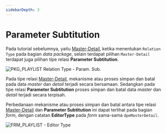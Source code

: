 ```yaml
---
sidebarDepth: 3
---
```


# Parameter Subtitution

Pada tutorial sebelumnya, yaitu [Master-Detail](../datasets/master-detail.md), ketika menentukan `Relation Type` pada bagian _data package_, selain terdapat pilihan `Master-Detail` terdapat juga pilihan tipe relasi **Parameter Subtitution**.

![PKG_PLAYLIST Relation Type - Param. Sub.](/images/pkg-playlist-relation-type-param-sub.png)

Pada tipe relasi [Master-Detail](../datasets/master-detail.md), mekanisme atau proses simpan dan batal pada data _master_ dan _detail_ terjadi secara bersamaan. Sedangkan pada tipe relasi **Parameter Subtitution** proses simpan dan batal data _master_ dan _detail_ terjadi secara terpisah.

Perbedanaan mekanisme atau proses simpan dan batal antara tipe relasi [Master-Detail](../datasets/master-detail.md) dan **Parameter Subtitution** ini dapat terlihat pada bagian _form_, dengan catatan **EditorType** pada _form_ sama-sama `dpeMasterDetail`.

![FRM_PLAYLIST - Editor Type](/images/editor-type-dpemasterdetail.png)
